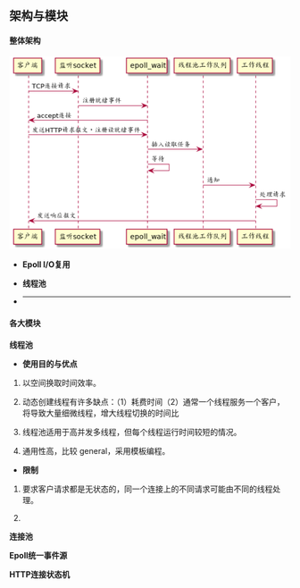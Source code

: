 ## 架构与模块

#### 整体架构

![](../plantuml/workflow.png)

- **Epoll I/O复用**

- **线程池**

- ****

#### 各大模块

**线程池**

- **使用目的与优点**

1. 以空间换取时间效率。

2. 动态创建线程有许多缺点：（1）耗费时间（2）通常一个线程服务一个客户，将导致大量细微线程，增大线程切换的时间比

3. 线程池适用于高并发多线程，但每个线程运行时间较短的情况。

4. 通用性高，比较 general，采用模板编程。

- **限制**

1. 要求客户请求都是无状态的，同一个连接上的不同请求可能由不同的线程处理。

2.

**连接池**


**Epoll统一事件源**


**HTTP连接状态机**

